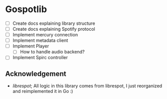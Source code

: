 # Gospotlib

- [ ] Create docs explaining library structure
- [ ] Create docs explaining Spotify protocol
- [ ] Implement mercury connection
- [ ] Implement metadata client
- [ ] Implement Player
  - [ ] How to handle audio backend?
- [ ] Implement Spirc controller

## Acknowledgement

- *librespot*; All logic in this library comes from librespot, I just reorganized and reimplemented it in Go :)